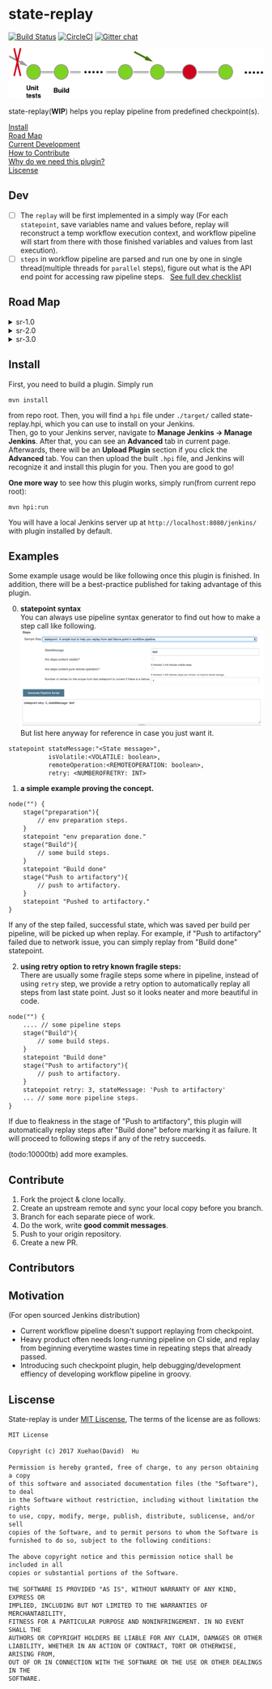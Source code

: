 # state-replay

[![Build Status](https://travis-ci.org/10000TB/state-replay.svg?branch=master)](https://travis-ci.org/10000TB/state-replay) [![CircleCI](https://circleci.com/gh/10000TB/state-replay/tree/master.svg?style=svg)](https://circleci.com/gh/10000TB/state-replay/tree/master) [![Gitter chat](https://badges.gitter.im/state-replay/gitter.png)](https://gitter.im/state-replay/gitter)
  
  
  
![statereplay illustration](https://github.com/10000TB/state-replay/blob/master/src/main/resources/imgs/State-replay.png?raw=true)  
  
  
  
  

state-replay(<strong>WIP</strong>) helps you replay pipeline from predefined checkpoint(s).
  
  
  
[Install](#install)  
[Road Map](#road-map)  
[Current Development](#dev)  
[How to Contribute](#contribute)  
[Why do we need this plugin?](#motivation)  
[Liscense](#liscense)  

## Dev
- [ ] The `replay` will be first implemented in a simply way (For each `statepoint`, save variables name and values before, replay will reconstruct a temp workflow execution context, and workflow pipeline will start from there with those finished variables and values from last execution).
- [ ] `steps` in workflow pipeline are parsed and run one by one in single thread(multiple threads for `parallel` steps), figure out what is the API end point for accessing raw pipeline steps.  
[See full dev checklist](https://github.com/10000TB/state-replay/blob/master/DEV.md)

## Road Map

<details>
           <summary>sr-1.0</summary>
           <p>Beta version: `statepoint` can be used to define checkpoint in Groovy pipeline. Such pipelines can replay from a checkpoint that is before the last failure point(s). (Note: If such pipelines have parallel steps, replay can happen from each corresponding checkpoint right before their last failure.)</p>
</details>
<details>
           <summary>sr-2.0</summary>
           <p>A reliable version with only 1.0 featues: Bug fixes to make 1.0 reliable.</p>
</details>
<details>
           <summary>sr-3.0</summary>
           <p>A complete version: replay can happen from predefined checkpoint.</p>
</details>

## Install

First, you need to build a plugin. Simply run 
```
mvn install
``` 
from repo root. Then, you will find a `hpi` file under `./target/` called state-replay.hpi, which you can use to install on your Jenkins.  
Then, go to your Jenkins server, navigate to **Manage Jenkins -> Manage Jenkins**. After that, you can see an **Advanced** tab in current page. Afterwards, there will be an **Upload Plugin** section if you click the **Advanced** tab. You can then upload the built `.hpi` file, and Jenkins will recognize it and install this plugin for you. Then you are good to go!

**One more way** to see how this plugin works, simply run(from current repo root):
```
mvn hpi:run
```
You will have a local Jenkins server up at `http://localhost:8080/jenkins/` with plugin installed by default.

## Examples
Some example usage would be like following once this plugin is finished. In addition, there will be a best-practice published for taking advantage of this plugin.  

0.  **statepoint syntax**  
You can always use pipeline syntax generator to find out how to make a step call like following. 
![syntaxx generator](https://github.com/10000TB/state-replay/blob/master/src/main/resources/imgs/syntax_generate.png)
But list here anyway for reference in case you just want it.  
```
statepoint stateMessage:"<State message>",
           isVolatile:<VOLATILE: boolean>,
           remoteOperation:<REMOTEOPERATION: boolean>,
           retry: <NUMBEROFRETRY: INT>
```

1.  **a simple example proving the concept.**
```
node("") {
    stage("preparation"){
        // env preparation steps.
    }
    statepoint "env preparation done."
    stage("Build"){
        // some build steps.
    }
    statepoint "Build done"
    stage("Push to artifactory"){
        // push to artifactory.
    }
    statepoint "Pushed to artifactory."
}
```
If any of the step failed, successful state, which was saved per build per pipeline, will be picked up when replay. For example, if "Push to artifactory" failed due to network issue, you can simply replay from "Build done" statepoint.  
  
2.  **using retry option to retry known fragile steps:**  
There are usually some fragile steps some where in pipeline, instead of using `retry` step, we provide a retry option to automatically replay all steps from last state point. Just so it looks neater and more beautiful in code.
```
node("") {
    .... // some pipeline steps
    stage("Build"){
        // some build steps.
    }
    statepoint "Build done"
    stage("Push to artifactory"){
        // push to artifactory.
    }
    statepoint retry: 3, stateMessage: 'Push to artifactory'
    ... // some more pipeline steps.
}
```
If due to fleakness in the stage of "Push to artifactory", this plugin will automatically replay steps after "Build done" before marking it as failure. It will proceed to following steps if any of the retry succeeds.

(todo:10000tb) add more examples.

## Contribute

1. Fork the project & clone locally.
2. Create an upstream remote and sync your local copy before you branch.
3. Branch for each separate piece of work.
4. Do the work, write <Strong>good commit messages</Strong>.
5. Push to your origin repository.
6. Create a new PR.

## Contributors


## Motivation
(For open sourced Jenkins distribution)
* Current workflow pipeline doesn't support replaying from checkpoint. 
* Heavy product often needs long-running pipeline on CI side, and replay from beginning everytime wastes time in repeating steps that already passed.
* Introducing such checkpoint plugin, help debugging/development effiency of developing workflow pipeline in groovy.

## Liscense

State-replay is under [MIT Liscense](https://github.com/10000TB/state-replay/blob/master/LICENSE), The terms of the license are as follows:

```
MIT License

Copyright (c) 2017 Xuehao(David)  Hu

Permission is hereby granted, free of charge, to any person obtaining a copy
of this software and associated documentation files (the "Software"), to deal
in the Software without restriction, including without limitation the rights
to use, copy, modify, merge, publish, distribute, sublicense, and/or sell
copies of the Software, and to permit persons to whom the Software is
furnished to do so, subject to the following conditions:

The above copyright notice and this permission notice shall be included in all
copies or substantial portions of the Software.

THE SOFTWARE IS PROVIDED "AS IS", WITHOUT WARRANTY OF ANY KIND, EXPRESS OR
IMPLIED, INCLUDING BUT NOT LIMITED TO THE WARRANTIES OF MERCHANTABILITY,
FITNESS FOR A PARTICULAR PURPOSE AND NONINFRINGEMENT. IN NO EVENT SHALL THE
AUTHORS OR COPYRIGHT HOLDERS BE LIABLE FOR ANY CLAIM, DAMAGES OR OTHER
LIABILITY, WHETHER IN AN ACTION OF CONTRACT, TORT OR OTHERWISE, ARISING FROM,
OUT OF OR IN CONNECTION WITH THE SOFTWARE OR THE USE OR OTHER DEALINGS IN THE
SOFTWARE.
```
